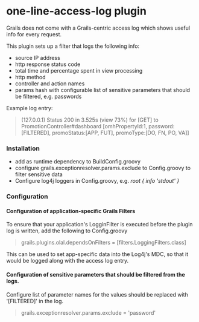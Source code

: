 one-line-access-log plugin
==========================

Grails does not come with a Grails-centric access log which shows useful info for every request.

This plugin sets up a filter that logs the following info:
 * source IP address
 * http response status code
 * total time and percentage spent in view processing
 * http method
 * controller and action names
 * params hash with configurable list of sensitive parameters that should be filtered, e.g. passwords

Example log entry:
> (127.0.0.1) Status 200 in 3.525s (view 73%) for [GET] to PromotionController#dashboard [omhPropertyId:1, password:[FILTERED], promoStatus:[APP, FUT], promoType:[DO, FN, PO, VA]] 

### Installation

* add as runtime dependency to BuildConfig.groovy
* configure  grails.exceptionresolver.params.exclude to Config.groovy to filter sensitive data
* Configure log4j loggers in Config.groovy, e.g. *root { info 'stdout' }*

### Configuration

#### Configuration of application-specific Grails Filters
To ensure that your application's LogginFilter is executed before the plugin log is written, add the following to Config.groovy
> grails.plugins.olal.dependsOnFilters = [filters.LoggingFilters.class]

This can be used to set app-specific data into the Log4j's MDC, so that it would be logged along with the access log entry.

#### Configuration of sensitive parameters that should be filtered from the logs.
Configure list of parameter names for the values should be replaced with '[FILTERED]' in the log.
> grails.exceptionresolver.params.exclude = 'password'
    
 
